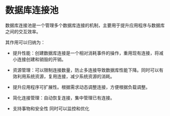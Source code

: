 # 数据库连接池
数据库连接池是一个管理多个数据库连接的机制，主要用于提升应用程序与数据库之间的交互效率。

其作用可以归纳为：

- 提升性能：创建数据库连接是一个相对消耗事件的操作，重用现有连接，将减小连接创建和销毁的开销。

- 资源管理：可以限制连接数量，防止多连接导致数据库性能下降。同时可以有效利用系统资源，复用连接，减少系统资源的消耗。

- 提升应用程序可扩展性。根据需求动态调整连接，方便根据负载调整。

- 简化连接管理：自动恢复连接，集中管理已有连接。

- 支持事物和安全性 同时可以监控和优化